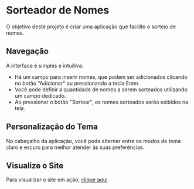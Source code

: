 # Sorteador de Nomes

O objetivo deste projeto é criar uma aplicação que facilite o sorteio de nomes.

## Navegação

A interface é simples e intuitiva:

- Há um campo para inserir nomes, que podem ser adicionados clicando no botão "Adicionar" ou pressionando a tecla Enter.
- Você pode definir a quantidade de nomes a serem sorteados utilizando um campo dedicado.
- Ao pressionar o botão "Sortear", os nomes sorteados serão exibidos na tela.

## Personalização do Tema
No cabeçalho da aplicação, você pode alternar entre os modos de tema claro e escuro para melhor atender às suas preferências.

## Visualize o Site

Para visualizar o site em ação, [clique aqui](https://samuel-silva.github.io/sorteador-de-nomes/).
